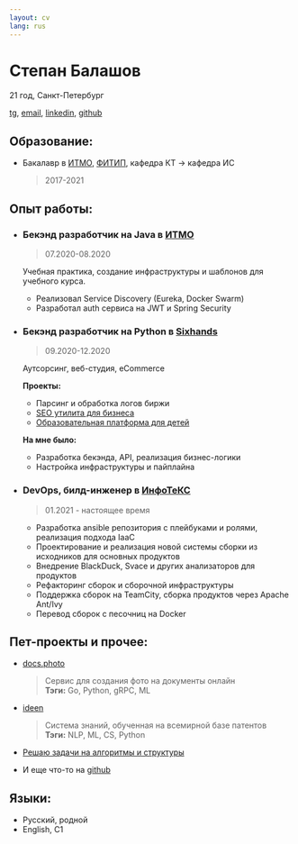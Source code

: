 ```yaml
---
layout: cv
lang: rus
---
```

# Степан Балашов

21 год, Санкт-Петербург

[tg](https://t.me/StBalashov), [email](mailto:stbalashov@gmail.com), [linkedin](https://www.linkedin.com/in/stepan-balashov-885a43233/), [github](https://github.com/StBalashov)

## Образование:

- Бакалавр в [ИТМО](https://itmo.ru), [ФИТИП](https://itmo.ru/ru/viewfaculty/7/fakultet_informacionnyh_tehnologiy_i_programmirovaniya.htm), кафедра КТ -> кафедра ИС 
    >2017-2021

## Опыт работы:

- ### Бекэнд разработчик на Java в [ИТМО](https://itmo.ru)

    > 07.2020-08.2020

    Учебная практика, создание инфраструктуры и шаблонов для учебного курса.

    - Реализовал Service Discovery (Eureka, Docker Swarm)
    - Разработал auth сервиса на JWT и Spring Security

- ### Бекэнд разработчик на Python в [Sixhands](https://sixhands.co/)

    > 09.2020-12.2020

    Аутсорсинг, веб-студия, eCommerce

    **Проекты:**

    - Парсинг и обработка логов биржи
    - [SEO утилита для бизнеса](localranktracker.com)
    - [Образовательная платформа для детей](uchisigrai.ru)

    **На мне было:**

    - Разработка бекэнда, API, реализация бизнес-логики
    - Настройка инфраструктуры и пайплайна

- ### DevOps, билд-инженер в [ИнфоТеКС](https://infotecs.ru/)

    > 01.2021 - настоящее время

    - Разработка ansible репозитория с плейбуками и ролями, реализация подхода IaaC
    - Проектирование и реализация новой системы сборки из исходников для основных продуктов
    - Внедрение BlackDuck, Svace и других анализаторов для продуктов
    - Рефакторинг сборок и сборочной инфраструктуры
    - Поддержка сборок на TeamCity, сборка продуктов через Apache Ant/Ivy
    - Перевод сборок с песочниц на Docker



## Пет-проекты и прочее:

- [docs.photo](https://docs.photo/)
    > Сервис для создания фото на документы онлайн   
    **Тэги:** Go, Python, gRPC, ML
- [ideen](https://ideen.ai/)
    > Система знаний, обученная на всемирной базе патентов   
    **Тэги:** NLP, ML, CS, Python
- [Решаю задачи на алгоритмы и структуры](https://binarysearch.com/@/StBalashov)
    
- И еще что-то на [github](https://github.com/StBalashov)

## Языки:
- Русский, родной
- English, C1